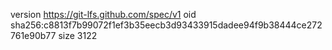 version https://git-lfs.github.com/spec/v1
oid sha256:c8813f7b99072f1ef3b35eecb3d93433915dadee94f9b38444ce272761e90b77
size 3122
